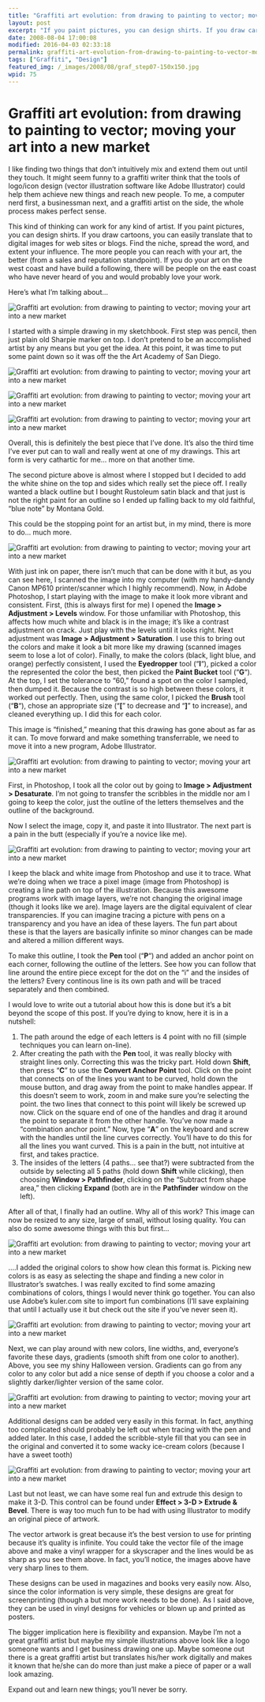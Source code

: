 ```yaml
---
title: "Graffiti art evolution: from drawing to painting to vector; moving your art into a new market"
layout: post
excerpt: "If you paint pictures, you can design shirts. If you draw cartoons, you can easily translate that to digital images for web sites or blogs. Find the niche, spread the word, and extent your influence. "
date: 2008-08-04 17:00:08
modified: 2016-04-03 02:33:18
permalink: graffiti-art-evolution-from-drawing-to-painting-to-vector-moving-your-art-into-a-new-market/index.html
tags: ["Graffiti", "Design"]
featured_img: /_images/2008/08/graf_step07-150x150.jpg
wpid: 75
---
```


# Graffiti art evolution: from drawing to painting to vector; moving your art into a new market

I like finding two things that don’t intuitively mix and extend them out until they touch. It might seem funny to a graffiti writer think that the tools of logo/icon design (vector illustration software like Adobe Illustrator) could help them achieve new things and reach new people. To me, a computer nerd first, a businessman next, and a graffiti artist on the side, the whole process makes perfect sense.

This kind of thinking can work for any kind of artist. If you paint pictures, you can design shirts. If you draw cartoons, you can easily translate that to digital images for web sites or blogs. Find the niche, spread the word, and extent your influence. The more people you can reach with your art, the better (from a sales and reputation standpoint). If you do your art on the west coast and have build a following, there will be people on the east coast who have never heard of you and would probably love your work.

Here’s what I’m talking about…

![](/_images/2008/08/graf_step01.jpg "Graffiti art evolution: from drawing to painting to vector; moving your art into a new market")

I started with a simple drawing in my sketchbook. First step was pencil, then just plain old Sharpie marker on top. I don’t pretend to be an accomplished artist by any means but you get the idea. At this point, it was time to put some paint down so it was off the the Art Academy of San Diego.

![](/_images/2008/08/graf_step05.jpg "Graffiti art evolution: from drawing to painting to vector; moving your art into a new market")

![](/_images/2008/08/graf_step06.jpg "Graffiti art evolution: from drawing to painting to vector; moving your art into a new market")

![](/_images/2008/08/graf_step07.jpg "Graffiti art evolution: from drawing to painting to vector; moving your art into a new market")

Overall, this is definitely the best piece that I’ve done. It’s also the third time I’ve ever put can to wall and really went at one of my drawings. This art form is very cathartic for me… more on that another time.

The second picture above is almost where I stopped but I decided to add the white shine on the top and sides which really set the piece off. I really wanted a black outline but I bought Rustoleum satin black and that just is not the right paint for an outline so I ended up falling back to my old faithful, “blue note” by Montana Gold.

This could be the stopping point for an artist but, in my mind, there is more to do… much more.

![](/_images/2008/08/graf_step02.jpg "Graffiti art evolution: from drawing to painting to vector; moving your art into a new market")

With just ink on paper, there isn’t much that can be done with it but, as you can see here, I scanned the image into my computer (with my handy-dandy Canon MP610 printer/scanner which I highly recommend). Now, in Adobe Photoshop, I start playing with the image to make it look more vibrant and consistent. First, (this is always first for me) I opened the **Image &gt; Adjustment &gt; Levels** window. For those unfamiliar with Photoshop, this affects how much white and black is in the image; it’s like a contrast adjustment on crack. Just play with the levels until it looks right. Next adjustment was **Image &gt; Adjustment &gt; Saturation**. I use this to bring out the colors and make it look a bit more like my drawing (scanned images seem to lose a lot of color). Finally, to make the colors (black, light blue, and orange) perfectly consistent, I used the **Eyedropper** tool (“**I**“), picked a color the represented the color the best, then picked the **Paint Bucket** tool (“**G**“). At the top, I set the tolerance to “60,” found a spot on the color I sampled, then dumped it. Because the contrast is so high between these colors, it worked out perfectly. Then, using the same color, I picked the **Brush** tool (“**B**“), chose an appropriate size (“**\[**” to decrease and “**\]**” to increase), and cleaned everything up. I did this for each color.

This image is “finished,” meaning that this drawing has gone about as far as it can. To move forward and make something transferrable, we need to move it into a new program, Adobe Illustrator.

![](/_images/2008/08/graf_step03.jpg "Graffiti art evolution: from drawing to painting to vector; moving your art into a new market")

First, in Photoshop, I took all the color out by going to **Image &gt; Adjustment &gt; Desaturate**. I’m not going to transfer the scribbles in the middle nor am I going to keep the color, just the outline of the letters themselves and the outline of the background.

Now I select the image, copy it, and paste it into Illustrator. The next part is a pain in the butt (especially if you’re a novice like me).

![](/_images/2008/08/graf_step04.jpg "Graffiti art evolution: from drawing to painting to vector; moving your art into a new market")

I keep the black and white image from Photoshop and use it to trace. What we’re doing when we trace a pixel image (image from Photoshop) is creating a line path on top of the illustration. Because this awesome programs work with image layers, we’re not changing the original image (though it looks like we are). Image layers are the digital equivalent of clear transparencies. If you can imagine tracing a picture with pens on a transparency and you have an idea of these layers. The fun part about these is that the layers are basically infinite so minor changes can be made and altered a million different ways.

To make this outline, I took the **Pen** tool (“**P**“) and added an anchor point on each corner, following the outline of the letters. See how you can follow that line around the entire piece except for the dot on the “i” and the insides of the letters? Every continous line is its own path and will be traced separately and then combined.

I would love to write out a tutorial about how this is done but it’s a bit beyond the scope of this post. If you’re dying to know, here it is in a nutshell:

1. The path around the edge of each letters is 4 point with no fill (simple techniques you can learn on-line).
2. After creating the path with the **Pen** tool, it was really blocky with straight lines only. Correcting this was the tricky part. Hold down **Shift**, then press “**C**” to use the **Convert Anchor Point** tool. Click on the point that connects on of the lines you want to be curved, hold down the mouse button, and drag away from the point to make handles appear. If this doesn’t seem to work, zoom in and make sure you’re selecting the point. the two lines that connect to this point will likely be screwed up now. Click on the square end of one of the handles and drag it around the point to separate it from the other handle. You’ve now made a “combination anchor point.” Now, type “**A**” on the keyboard and screw with the handles until the line curves correctly. You’ll have to do this for all the lines you want curved. This is a pain in the butt, not intuitive at first, and takes practice.
3. The insides of the letters (4 paths… see that?) were subtracted from the outside by selecting all 5 paths (hold down **Shift** while clicking), then choosing **Window &gt; Pathfinder**, clicking on the “Subtract from shape area,” then clicking **Expand** (both are in the **Pathfinder** window on the left).

After all of that, I finally had an outline. Why all of this work? This image can now be resized to any size, large of small, without losing quality. You can also do some awesome things with this but first…

![](/_images/2008/08/graf_step08.jpg "Graffiti art evolution: from drawing to painting to vector; moving your art into a new market")

….I added the original colors to show how clean this format is. Picking new colors is as easy as selecting the shape and finding a new color in Illustrator’s swatches. I was really excited to find some amazing combinations of colors, things I would never think go together. You can also use Adobe’s kuler.com site to import fun combinations (I’ll save explaining that until I actually use it but check out the site if you’ve never seen it).

![](/_images/2008/08/graf_step09.jpg "Graffiti art evolution: from drawing to painting to vector; moving your art into a new market")

Next, we can play around with new colors, line widths, and, everyone’s favorite these days, gradients (smooth shift from one color to another). Above, you see my shiny Halloween version. Gradients can go from any color to any color but add a nice sense of depth if you choose a color and a slightly darker/lighter version of the same color.

![](/_images/2008/08/graf_step10.jpg "Graffiti art evolution: from drawing to painting to vector; moving your art into a new market")

Additional designs can be added very easily in this format. In fact, anything too complicated should probably be left out when tracing with the pen and added later. In this case, I added the scribble-style fill that you can see in the original and converted it to some wacky ice-cream colors (because I have a sweet tooth)

![](/_images/2008/08/graf_step11.jpg "Graffiti art evolution: from drawing to painting to vector; moving your art into a new market")

Last but not least, we can have some real fun and extrude this design to make it 3-D. This control can be found under **Effect &gt; 3-D &gt; Extrude &amp; Bevel**. There is way too much fun to be had with using Illustrator to modify an original piece of artwork.

The vector artwork is great because it’s the best version to use for printing because it’s quality is infinite. You could take the vector file of the image above and make a vinyl wrapper for a skyscraper and the lines would be as sharp as you see them above. In fact, you’ll notice, the images above have very sharp lines to them.

These designs can be used in magazines and books very easily now. Also, since the color information is very simple, these designs are great for screenprinting (though a but more work needs to be done). As I said above, they can be used in vinyl designs for vehicles or blown up and printed as posters.

The bigger implication here is flexibility and expansion. Maybe I’m not a great graffiti artist but maybe my simple illustrations above look like a logo someone wants and I get business drawing one up. Maybe someone out there is a great graffiti artist but translates his/her work digitally and makes it known that he/she can do more than just make a piece of paper or a wall look amazing.

Expand out and learn new things; you’ll never be sorry.
